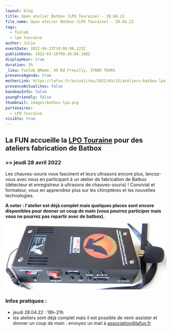 ```yaml
---
layout: blog
title: Open atelier Batbox (LPO Touraine) - 28.04.22
file_name: Open atelier Batbox (LPO Touraine) - 28.04.22
tags:
  - funlab
  - lpo touraine
author: Julie
eventDate: 2022-04-23T10:00:06.123Z
publishDate: 2022-03-18T09:36:06.168Z
displayHour: true
duration: 3h
_lieu: Funlab @Mame, 49 Bd Preuilly, 37000 TOURS
presenceAgenda: true
motherLink: https://lafun.fr/actualites/2022/03/15/ateliers-batbox-lpo-touraine/
presenceActualites: false
bandeauInfo: false
youngFriendly: false
thumbnail: images/batbox-lpo.png
partenaires:
  - LPO Touraine
visible: true
---
```

## La FUN accueille la [LPO Touraine](https://www.lpotouraine.fr/) pour des ateliers fabrication de Batbox

### >> jeudi 28 avril 2022

Les chauves-souris vous fascinent et leurs ultrasons encore plus, lancez-vous avec nous en participant à un atelier de fabrication de Batbox (détecteur et enregistreur à ultrasons de chauves-souris) !
Convivial et formateur, vous en apprendrez plus sur les chiroptères et les nouvelles technologies.

**A noter : l'atelier est déjà complet mais quelques places sont encore disponibles pour donner un coup de main (vous pourrez participer mais vous ne pourrez pas repartir avec de batbox).**

![](images/batbox-lpo.png)

### Infos pratiques :

* jeudi 28.04.22 : 18h-21h
* les ateliers sont déjà complet mais il est possible de venir assister et donner un coup de main : envoyez un mail à association@lafun.fr